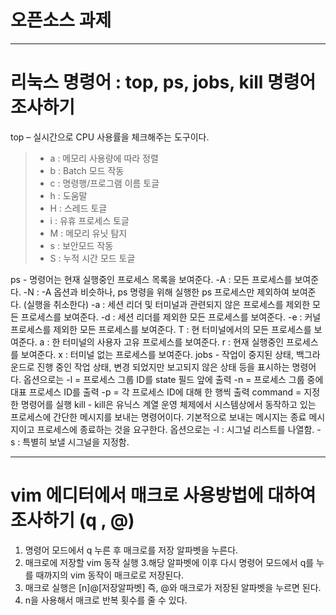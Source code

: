 # 오픈소스 과제

---
# 리눅스 명령어 : top, ps, jobs, kill 명령어 조사하기

top – 실시간으로 CPU 사용률을 체크해주는 도구이다.
>+ a : 메모리 사용량에 따라 정렬
>+ b : Batch 모드 작동
>+ c : 명령행/프로그램 이름 토글
>+ h : 도움말
>+ H : 스레드 토글
>+ i : 유휴 프로세스 토글
>+ M : 메모리 유닛 탐지
>+ s :  보안모드 작동
>+ S : 누적 시간 모드 토글

ps - 명령어는 현재 실행중인 프로세스 목록을 보여준다.
 -A : 모든 프로세스를 보여준다.
-N : -A 옵션과 비슷하나, ps 명령을 위해 실행한 ps 프로세스만 제외하여 보여준다. (실행을 취소한다)
-a : 세션 리더 및 터미널과 관련되지 않은 프로세스를 제외한 모든 프로세스를 보여준다.
-d : 세션 리더를 제외한 모든 프로세스를 보여준다.
-e : 커널 프로세스를 제외한 모든 프로세스를 보여준다.
T : 현 터미널에서의 모든 프로세스를 보여준다.
a : 한 터미널의 사용자 고유 프로세스를 보여준다.
r : 현재 실행중인 프로세스를 보여준다.
x : 터미널 없는 프로세스를 보여준다.
jobs - 작업이 중지된 상태, 백그라운드로 진행 중인 작업 상태, 변경 되었지만 보고되지 않은 상태 등을 표시하는 명령어다.
옵션으로는
 -l = 프로세스 그룹 ID를 state 필드 앞에 출력
 -n = 프로세스 그룹 중에 대표 프로세스 ID를 출력
 -p = 각 프로세스 ID에 대해 한 행씩 출력
 command = 지정한 명령어를 실행
kill - kill은 유닉스 계열 운영 체제에서 시스템상에서 동작하고 있는 프로세스에 간단한 메시지를 보내는 명령어이다. 기본적으로 보내는 메시지는 종료 메시지이고 프로세스에 종료하는 것을 요구한다. 
옵션으로는
-l : 시그널 리스트를 나열함.
-s : 특별히 보낼 시그널을 지정함.

---
# vim 에디터에서 매크로 사용방법에 대하여 조사하기 (q , @)

 1. 명령어 모드에서 q 누른 후 매크로를 저장 알파벳을 누른다.
2. 매크로에 저장할 vim 동작 실행
3.해당 알파벳에 이후 다시 명령어 모드에서 q를 누를 때까지의 vim 동작이 매크로로 저장된다.
4. 매크로 실행은 [n]@[저장알파벳] 즉, @와 매크로가 저장된 알파벳을 누르면 된다. 
5. n을 사용해서 매크로 반복 횟수를 줄 수 있다.
